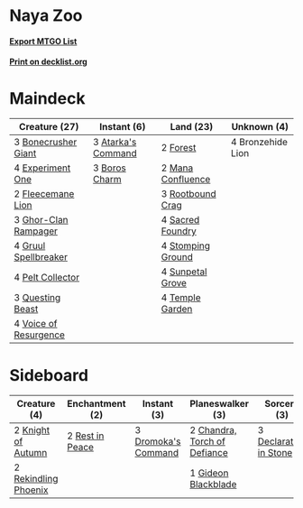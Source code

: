 # Naya Zoo

#### [Export MTGO List](../collection/Naya%20Zoo/Naya%20Zoo.txt)
#### [Print on decklist.org](http://decklist.org/?deckmain=3%09Atarka's%20Command%0A3%09Bonecrusher%20Giant%0A3%09Boros%20Charm%0A4%09Bronzehide%20Lion%0A4%09Experiment%20One%0A2%09Fleecemane%20Lion%0A2%09Forest%0A3%09Ghor-Clan%20Rampager%0A4%09Gruul%20Spellbreaker%0A2%09Mana%20Confluence%0A4%09Pelt%20Collector%0A3%09Questing%20Beast%0A3%09Rootbound%20Crag%0A4%09Sacred%20Foundry%0A4%09Stomping%20Ground%0A4%09Sunpetal%20Grove%0A4%09Temple%20Garden%0A4%09Voice%20of%20Resurgence&deckside=2%09Chandra,%20Torch%20of%20Defiance%0A3%09Declaration%20in%20Stone%0A3%09Dromoka's%20Command%0A1%09Gideon%20Blackblade%0A2%09Knight%20of%20Autumn%0A2%09Rekindling%20Phoenix%0A2%09Rest%20in%20Peace)
# Maindeck

|                                         Creature (27)                                          |                                         Instant (6)                                         |                                         Land (23)                                          |   Unknown (4)   |
|------------------------------------------------------------------------------------------------|---------------------------------------------------------------------------------------------|--------------------------------------------------------------------------------------------|-----------------|
|3 [Bonecrusher Giant](http://gatherer.wizards.com/Pages/Card/Details.aspx?multiverseid=473077)  |3 [Atarka's Command](http://gatherer.wizards.com/Pages/Card/Details.aspx?multiverseid=394502)|2 [Forest](http://gatherer.wizards.com/Pages/Card/Details.aspx?multiverseid=439860)         |4 Bronzehide Lion|
|4 [Experiment One](http://gatherer.wizards.com/Pages/Card/Details.aspx?multiverseid=405219)     |3 [Boros Charm](http://gatherer.wizards.com/Pages/Card/Details.aspx?multiverseid=442188)     |2 [Mana Confluence](http://gatherer.wizards.com/Pages/Card/Details.aspx?multiverseid=409573)|                 |
|2 [Fleecemane Lion](http://gatherer.wizards.com/Pages/Card/Details.aspx?multiverseid=433104)    |                                                                                             |3 [Rootbound Crag](http://gatherer.wizards.com/Pages/Card/Details.aspx?multiverseid=420934) |                 |
|3 [Ghor-Clan Rampager](http://gatherer.wizards.com/Pages/Card/Details.aspx?multiverseid=460302) |                                                                                             |4 [Sacred Foundry](http://gatherer.wizards.com/Pages/Card/Details.aspx?multiverseid=405106) |                 |
|4 [Gruul Spellbreaker](http://gatherer.wizards.com/Pages/Card/Details.aspx?multiverseid=457323) |                                                                                             |4 [Stomping Ground](http://gatherer.wizards.com/Pages/Card/Details.aspx?multiverseid=405110)|                 |
|4 [Pelt Collector](http://gatherer.wizards.com/Pages/Card/Details.aspx?multiverseid=452891)     |                                                                                             |4 [Sunpetal Grove](http://gatherer.wizards.com/Pages/Card/Details.aspx?multiverseid=420946) |                 |
|3 [Questing Beast](http://gatherer.wizards.com/Pages/Card/Details.aspx?multiverseid=473133)     |                                                                                             |4 [Temple Garden](http://gatherer.wizards.com/Pages/Card/Details.aspx?multiverseid=405112)  |                 |
|4 [Voice of Resurgence](http://gatherer.wizards.com/Pages/Card/Details.aspx?multiverseid=368951)|                                                                                             |                                                                                            |                 |


# Sideboard

|                                         Creature (4)                                          |                                     Enchantment (2)                                      |                                         Instant (3)                                          |                                           Planeswalker (3)                                            |                                           Sorcery (3)                                           |
|-----------------------------------------------------------------------------------------------|------------------------------------------------------------------------------------------|----------------------------------------------------------------------------------------------|-------------------------------------------------------------------------------------------------------|-------------------------------------------------------------------------------------------------|
|2 [Knight of Autumn](http://gatherer.wizards.com/Pages/Card/Details.aspx?multiverseid=452933)  |2 [Rest in Peace](http://gatherer.wizards.com/Pages/Card/Details.aspx?multiverseid=442021)|3 [Dromoka's Command](http://gatherer.wizards.com/Pages/Card/Details.aspx?multiverseid=394558)|2 [Chandra, Torch of Defiance](http://gatherer.wizards.com/Pages/Card/Details.aspx?multiverseid=417683)|3 [Declaration in Stone](http://gatherer.wizards.com/Pages/Card/Details.aspx?multiverseid=409750)|
|2 [Rekindling Phoenix](http://gatherer.wizards.com/Pages/Card/Details.aspx?multiverseid=439768)|                                                                                          |                                                                                              |1 [Gideon Blackblade](http://gatherer.wizards.com/Pages/Card/Details.aspx?multiverseid=463943)         |                                                                                                 |

